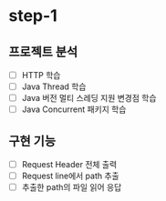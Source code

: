 # step-1

## 프로젝트 분석
- [ ] HTTP 학습
- [ ] Java Thread 학습
- [ ] Java 버전 멀티 스레딩 지원 변경점 학습
- [ ] Java Concurrent 패키지 학습

## 구현 기능
- [ ] Request Header 전체 출력
- [ ] Request line에서 path 추출
- [ ] 추출한 path의 파일 읽어 응답 
